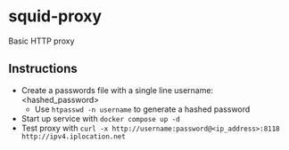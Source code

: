 # squid-proxy

Basic HTTP proxy

## Instructions

- Create a passwords file with a single line username:<hashed_password>
  - Use `htpasswd -n username` to generate a hashed password
- Start up service with `docker compose up -d`
- Test proxy with `curl -x http://username:password@<ip_address>:8118 http://ipv4.iplocation.net`
